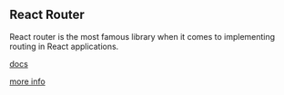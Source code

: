 ## React Router
React router is the most famous library when it comes to implementing routing in React applications.

[docs](https://reactrouter.com/en/main/start/tutorial)

[more info](https://www.robinwieruch.de/react-router/)